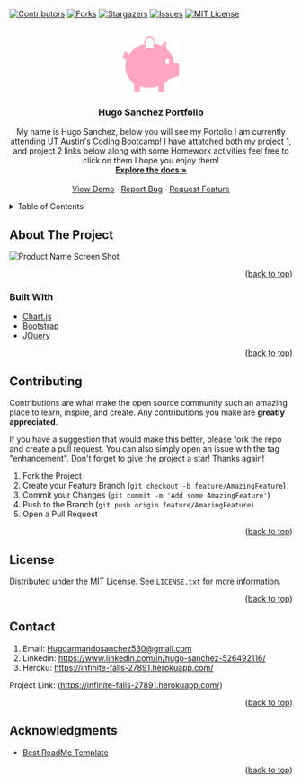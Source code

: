 <div id="top"></div>
<!--
*** Thanks for checking out the Best-README-Template. If you have a suggestion
*** that would make this better, please fork the repo and create a pull request
*** or simply open an issue with the tag "enhancement".
*** Don't forget to give the project a star!
*** Thanks again! Now go create something AMAZING! :D
-->



<!-- PROJECT SHIELDS -->
<!--
*** I'm using markdown "reference style" links for readability.
*** Reference links are enclosed in brackets [ ] instead of parentheses ( ).
*** See the bottom of this document for the declaration of the reference variables
*** for contributors-url, forks-url, etc. This is an optional, concise syntax you may use.
*** https://www.markdownguide.org/basic-syntax/#reference-style-links
-->
[![Contributors][contributors-shield]][contributors-url]
[![Forks][forks-shield]][forks-url]
[![Stargazers][stars-shield]][stars-url]
[![Issues][issues-shield]][issues-url]
[![MIT License][license-shield]][license-url]




<!-- PROJECT LOGO -->
<br />
<div align="center">
  <a href="https://github.com/Hugo530/Project-2-Portfolio">
    <img src="https://github.com/Hugo530/Project-2-Portfolio/blob/main/css/images/pig.png" alt="Logo" width="100" height="100">
  </a>

<h3 align="center">Hugo Sanchez Portfolio</h3>

  <p align="center">
    My name is Hugo Sanchez, below you will see my Portolio I am currently attending UT Austin's Coding Bootcamp! I have attatched both my project 1, and project 2 links below along with some Homework activities feel free to click on them I hope you enjoy them!
    <br />
    <a href="https://github.com/github_username/repo_name"><strong>Explore the docs »</strong></a>
    <br />
    <br />
    <a href="https://github.com/github_username/repo_name">View Demo</a>
    ·
    <a href="https://github.com/github_username/repo_name/issues">Report Bug</a>
    ·
    <a href="https://github.com/github_username/repo_name/issues">Request Feature</a>
  </p>
</div>



<!-- TABLE OF CONTENTS -->
<details>
  <summary>Table of Contents</summary>
  <ol>
    <li>
      <a href="#about-the-project">About The Project</a>
      <ul>
        <li><a href="#built-with">Built With</a></li>
      </ul>
    </li>
    <li>
      <a href="#getting-started">Getting Started</a>
      <ul>
        <li><a href="#prerequisites">Prerequisites</a></li>
        <li><a href="#installation">Installation</a></li>
      </ul>
    </li>
    <li><a href="#usage">Usage</a></li>
    <li><a href="#roadmap">Roadmap</a></li>
    <li><a href="#contributing">Contributing</a></li>
    <li><a href="#license">License</a></li>
    <li><a href="#contact">Contact</a></li>
    <li><a href="#acknowledgments">Acknowledgments</a></li>
  </ol>
</details>



<!-- ABOUT THE PROJECT -->
## About The Project

![Product Name Screen Shot](./Pig%20E-Bank%20Demo.gif)



<p align="right">(<a href="#top">back to top</a>)</p>



### Built With
* [Chart.js](https://www.chartjs.org)
* [Bootstrap](https://getbootstrap.com)
* [JQuery](https://jquery.com)

<p align="right">(<a href="#top">back to top</a>)</p>



<!-- CONTRIBUTING -->
## Contributing

Contributions are what make the open source community such an amazing place to learn, inspire, and create. Any contributions you make are **greatly appreciated**.

If you have a suggestion that would make this better, please fork the repo and create a pull request. You can also simply open an issue with the tag "enhancement".
Don't forget to give the project a star! Thanks again!

1. Fork the Project
2. Create your Feature Branch (`git checkout -b feature/AmazingFeature`)
3. Commit your Changes (`git commit -m 'Add some AmazingFeature'`)
4. Push to the Branch (`git push origin feature/AmazingFeature`)
5. Open a Pull Request

<p align="right">(<a href="#top">back to top</a>)</p>



<!-- LICENSE -->
## License

Distributed under the MIT License. See `LICENSE.txt` for more information.

<p align="right">(<a href="#top">back to top</a>)</p>



<!-- CONTACT -->
## Contact
1. Email: Hugoarmandosanchez530@gmail.com
2. Linkedin: https://www.linkedin.com/in/hugo-sanchez-526492116/
3. Heroku:  https://infinite-falls-27891.herokuapp.com/



Project Link: (https://infinite-falls-27891.herokuapp.com/)

<p align="right">(<a href="#top">back to top</a>)</p>



<!-- ACKNOWLEDGMENTS -->
## Acknowledgments

* [Best ReadMe Template](https://github.com/othneildrew/Best-README-Template)

<p align="right">(<a href="#top">back to top</a>)</p>



<!-- MARKDOWN LINKS & IMAGES -->
<!-- https://www.markdownguide.org/basic-syntax/#reference-style-links -->
[contributors-shield]: https://img.shields.io/github/contributors/Hugo530/Project-2-Portfolio.svg?style=for-the-badge
[contributors-url]: https://github.com/Hugo530/Project-2-Portfolio/graphs/contributors
[forks-shield]: https://img.shields.io/github/forks/Hugo530/Project-2-Portfolio.svg?style=for-the-badge
[forks-url]: https://github.com/Hugo530/Project-2-Portfolio/network/members
[stars-shield]: https://img.shields.io/github/stars/Hugo530/Project-2-Portfolio.svg?style=for-the-badge
[stars-url]: https://github.com/Hugo530/Project-2-Portfolio/stargazers
[issues-shield]: https://img.shields.io/github/issues/Hugo530/Project-2-Portfolio.svg?style=for-the-badge
[issues-url]: https://github.com/Hugo530/Project-2-Portfolio/issues
[license-shield]: https://img.shields.io/github/license/Hugo530/Project-2-Portfolio.svg?style=for-the-badge
[license-url]: https://github.com/Hugo530/Project-2-Portfolio/blob/master/LICENSE.txt

[product-screenshot]: images/screenshot.png
